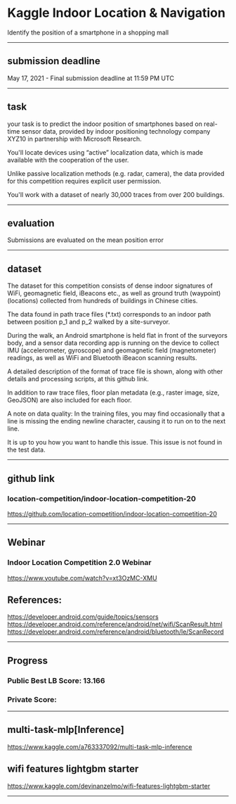 # Kaggle Indoor Location & Navigation

Identify the position of a smartphone in a shopping mall

-------

## submission deadline
May 17, 2021 - Final submission deadline at 11:59 PM UTC 


-------

## task
 your task is to predict the indoor position of smartphones based on real-time sensor data, provided by indoor positioning technology company XYZ10 in partnership with Microsoft Research. 
 
 You'll locate devices using “active” localization data, which is made available with the cooperation of the user. 
 
 Unlike passive localization methods (e.g. radar, camera), the data provided for this competition requires explicit user permission. 
 
 You'll work with a dataset of nearly 30,000 traces from over 200 buildings.


-------

## evaluation

Submissions are evaluated on the mean position error

-------

## dataset
The dataset for this competition consists of dense indoor signatures of WiFi, geomagnetic field, iBeacons etc., as well as ground truth (waypoint) (locations) collected from hundreds of buildings in Chinese cities. 

The data found in path trace files (*.txt) corresponds to an indoor path between position p_1 and p_2 walked by a site-surveyor.

During the walk, an Android smartphone is held flat in front of the surveyors body, and a sensor data recording app is running on the device to collect IMU (accelerometer, gyroscope) and geomagnetic field (magnetometer) readings, as well as WiFi and Bluetooth iBeacon scanning results. 

A detailed description of the format of trace file is shown, along with other details and processing scripts, at this github link. 

In addition to raw trace files, floor plan metadata (e.g., raster image, size, GeoJSON) are also included for each floor.

A note on data quality: In the training files, you may find occasionally that a line is missing the ending newline character, causing it to run on to the next line. 

It is up to you how you want to handle this issue. This issue is not found in the test data.

-------

## github link
### location-competition/indoor-location-competition-20
https://github.com/location-competition/indoor-location-competition-20



-------

## Webinar
### Indoor Location Competition 2.0 Webinar
https://www.youtube.com/watch?v=xt3OzMC-XMU

## References:
https://developer.android.com/guide/topics/sensors
https://developer.android.com/reference/android/net/wifi/ScanResult.html
https://developer.android.com/reference/android/bluetooth/le/ScanRecord

-------

## Progress

### Public Best LB Score: 13.166

### Private Score: 


-------

## multi-task-mlp[Inference]
https://www.kaggle.com/a763337092/multi-task-mlp-inference




## wifi features lightgbm starter
https://www.kaggle.com/devinanzelmo/wifi-features-lightgbm-starter


-------





